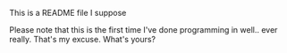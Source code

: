This is a README file I suppose

Please note that this is the first time I've done programming in well.. ever really. That's my excuse. What's yours?